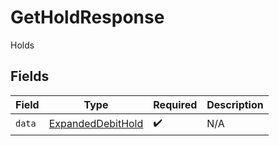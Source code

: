 # GetHoldResponse

Holds


## Fields

| Field                                                         | Type                                                          | Required                                                      | Description                                                   |
| ------------------------------------------------------------- | ------------------------------------------------------------- | ------------------------------------------------------------- | ------------------------------------------------------------- |
| `data`                                                        | [ExpandedDebitHold](../../models/shared/ExpandedDebitHold.md) | :heavy_check_mark:                                            | N/A                                                           |